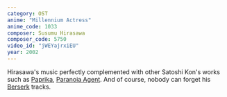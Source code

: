 ```yaml
---
category: OST
anime: "Millennium Actress"
anime_code: 1033
composer: Susumu Hirasawa
composer_code: 5750
video_id: "jWEYajrxiEU"
year: 2002
---
```

Hirasawa's music perfectly complemented with other Satoshi Kon's works such as <a href="https://myanimelist.net/anime/1943">Paprika</a>, <a href="https://myanimelist.net/anime/323">Paranoia Agent</a>. And of course, nobody can forget his <a href="https://youtu.be/auLopgsgJ_s">Berserk</a> tracks.
